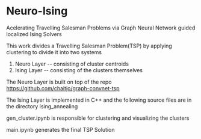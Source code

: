 # Neuro-Ising
Acelerating Travelling Salesman Problems via Graph Neural Network guided localized Ising Solvers

This work divides a Travelling Salesman Problem(TSP) by applying clustering to divide it into two systems
  1) Neuro Layer -- consisting of cluster centroids
  2) Ising Layer -- consisting of the clusters themselves
  
The Neuro Layer is built on top of the repo https://github.com/chaitjo/graph-convnet-tsp

The Ising Layer is implemented in C++ and the following source files are in the directory ising_annealing

gen_cluster.ipynb is responsible for clustering and visualizing the clusters

main.ipynb generates the final TSP Solution


